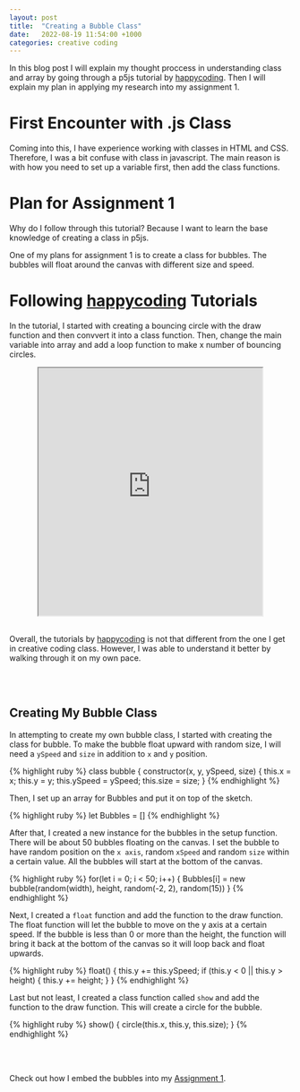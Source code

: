 ```yaml
---
layout: post
title:  "Creating a Bubble Class"
date:   2022-08-19 11:54:00 +1000
categories: creative coding
---
```


In this blog post I will explain my thought proccess in understanding class and array by going through a p5js tutorial by [happycoding][happycoding]. Then I will explain my plan in applying my research into my assignment 1.

# First Encounter with .js Class
Coming into this, I have experience working with classes in HTML and CSS. Therefore, I was a bit confuse with class in javascript. The main reason is with how you need to set up a variable first, then add the class functions.

# Plan for Assignment 1
Why do I follow through this tutorial? Because I want to learn the base knowledge of creating a class in p5js.

One of my plans for assignment 1 is to create a class for bubbles. The bubbles will float around the canvas with different size and speed.

# Following [happycoding][happycoding] Tutorials 

In the tutorial, I started with creating a bouncing circle with the draw function and then convvert it into a class function. Then, change the main variable into array and add a loop function to make x number of bouncing circles.

<div align ="center">
  <iframe width="400" height="442" src="https://editor.p5js.org/reilivia/full/PmzQ3PG4u"></iframe>
</div>
<br>

Overall, the tutorials by [happycoding][happycoding] is not that different from the one I get in creative coding class. However, I was able to understand it better by walking through it on my own pace.

<br>
<br>

## Creating My Bubble Class

In attempting to create my own bubble class, I started with creating the class for bubble. To make the bubble float upward with random size, I will need a `ySpeed` and `size` in addition to `x` and `y` position.

{% highlight ruby %}
class bubble {
  constructor(x, y, ySpeed, size) {
    this.x = x;
    this.y = y;
    this.ySpeed = ySpeed;
    this.size = size;
  }
{% endhighlight %}

Then, I set up an array for Bubbles and put it on top of the sketch.

{% highlight ruby %}
let Bubbles = []
{% endhighlight %}


After that, I created a new instance for the bubbles in the setup function. There will be about 50 bubbles floating on the canvas. I set the bubble to have random position on the `x axis`, random `xSpeed` and random `size` within a certain value. All the bubbles will start at the bottom of the canvas.

{% highlight ruby %}
  for(let i = 0; i < 50; i++) {
    Bubbles[i] = new bubble(random(width), height, random(-2, 2), random(15))
  }
{% endhighlight %}

Next, I created a `float` function and add the function to the draw function. The float function will let the bubble to move on the y axis at a certain speed. If the bubble is less than 0 or more than the height, the function will bring it back at the bottom of the canvas so it will loop back and float upwards.

{% highlight ruby %}
  float() {
    this.y += this.ySpeed;
    if (this.y < 0 || this.y > height) {
      this.y += height;
    }
  }
{% endhighlight %}

Last but not least, I created a class function called `show` and add the function to the draw function. This will create a circle for the bubble.

{% highlight ruby %}
  show() {
    circle(this.x, this.y, this.size);
  }
{% endhighlight %}

<br>
<br>

Check out how I embed the bubbles into my [Assignment 1][assignment1].


[happycoding]:https://happycoding.io/tutorials/p5js/creating-classes 

[assignment1]:https://reilivia.github.io/creative/coding/2022/08/20/assignment-1-documentation.html 